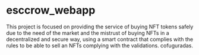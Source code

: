 # esccrow_webapp
This project is focused on providing the service of buying NFT tokens safely due to the need of the market and the mistrust of buying NFTs in a decentralized and secure way, using a smart contract that complies with the rules to be able to sell an NFTs complying with the validations. cofuguradas. 

